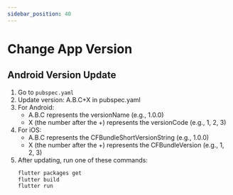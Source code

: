 ```yaml
---
sidebar_position: 40
---
```

# Change App Version

## Android Version Update

1. Go to `pubspec.yaml`
2. Update version: A.B.C+X in pubspec.yaml
3. For Android:
   - A.B.C represents the versionName (e.g., 1.0.0)
   - X (the number after the +) represents the versionCode (e.g., 1, 2, 3)
4. For iOS:
   - A.B.C represents the CFBundleShortVersionString (e.g., 1.0.0)
   - X (the number after the +) represents the CFBundleVersion (e.g., 1, 2, 3)
5. After updating, run one of these commands:
   ```bash
   flutter packages get
   flutter build
   flutter run
   ```